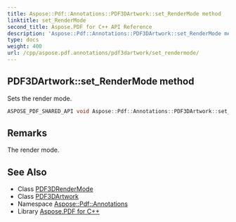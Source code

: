 ```yaml
---
title: Aspose::Pdf::Annotations::PDF3DArtwork::set_RenderMode method
linktitle: set_RenderMode
second_title: Aspose.PDF for C++ API Reference
description: 'Aspose::Pdf::Annotations::PDF3DArtwork::set_RenderMode method. Sets the render mode in C++.'
type: docs
weight: 400
url: /cpp/aspose.pdf.annotations/pdf3dartwork/set_rendermode/
---
```

## PDF3DArtwork::set_RenderMode method


Sets the render mode.

```cpp
ASPOSE_PDF_SHARED_API void Aspose::Pdf::Annotations::PDF3DArtwork::set_RenderMode(System::SharedPtr<PDF3DRenderMode> value)
```

## Remarks


The render mode.
## See Also

* Class [PDF3DRenderMode](../../pdf3drendermode/)
* Class [PDF3DArtwork](../)
* Namespace [Aspose::Pdf::Annotations](../../)
* Library [Aspose.PDF for C++](../../../)
